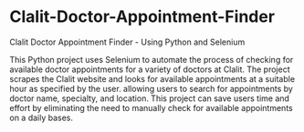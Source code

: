 # Clalit-Doctor-Appointment-Finder
Clalit Doctor Appointment Finder - Using Python and Selenium

This Python project uses Selenium to automate the process of checking for available doctor appointments for a variety of doctors at Clalit.
The project scrapes the Clalit website and looks for available appointments at a suitable hour as specified by the user. 
allowing users to search for appointments by doctor name, specialty, and location.
This project can save users time and effort by eliminating the need to manually check for available appointments on a daily bases.
